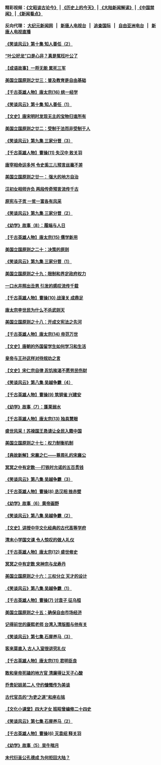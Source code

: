 #### 精彩视频：[《文昭谈古论今》](http://198.13.36.48/wenzhao) | [《历史上的今天》](http://198.13.36.48/today-in-history) | [《大陆新闻解读》](http://198.13.36.48/ntdtv-comedy) | [《中国禁闻》](http://198.13.36.48/ntdtv-news) | [《新闻看点》](http://198.13.36.48/news-insight) 

 #### 反向代理： [大纪元新闻网](http://198.13.36.48:10080/) &nbsp;&nbsp;|&nbsp;&nbsp; [新唐人电视台](http://198.13.36.48:8000/) &nbsp;&nbsp;|&nbsp;&nbsp; [追查国际](http://198.13.36.48:10010/) &nbsp;&nbsp;|&nbsp;&nbsp; [自由亚洲电台](http://198.13.36.48:9800/) &nbsp;&nbsp;|&nbsp;&nbsp; [新唐人电视直播](http://198.13.36.48/) 

#### [《笑谈风云》第十集 知人善任（2）](../pages/nsc975/n11044937.md?t=02180245) 

#### [“叶公好龙”口是心非？真是冤枉叶公了](../pages/nsc975/n11008777.md?t=02180245) 

#### [【成语故事】一将无能 累死三军](../pages/nsc975/n11046538.md?t=02180245) 

#### [美国立国原则之廿三：普及教育是自由基础](../pages/nsc975/n11044655.md?t=02180245) 

#### [【千古英雄人物】唐太宗(16) 统一经学](../pages/nsc975/n8046259.md?t=02180245) 

#### [《笑谈风云》第十集 知人善任（1）](../pages/nsc975/n11032532.md?t=02180245) 

#### [【文史】唐宋明时发现无主的宝物归谁所有](../pages/nsc975/n11036075.md?t=02180245) 

#### [美国立国原则之廿二：受制于法而非受制于人](../pages/nsc975/n11038266.md?t=02180245) 

#### [《笑谈风云》第九集 三家分晋（3）](../pages/nsc975/n11028646.md?t=02180245) 

#### [【千古英雄人物】曹操(11) 失汉中 败关羽](../pages/nsc975/n7783328.md?t=02180245) 

#### [唐宰相命运多舛 令史奚三儿预言丝毫不差](../pages/nsc975/n334750.md?t=02180245) 

#### [美国立国原则之廿一： 强大的地方自治](../pages/nsc975/n11036069.md?t=02180245) 

#### [汉初女相师许负 两段传奇预言流传千古](../pages/nsc975/n11035453.md?t=02180245) 

#### [原宪与子贡 一贫一富各有风采](../pages/nsc975/n11013094.md?t=02180245) 

#### [《笑谈风云》第九集 三家分晋（2）](../pages/nsc975/n11028610.md?t=02180245) 

#### [《幼学》故事（8）：履端与人日](../pages/nsc975/n10990550.md?t=02180245) 

#### [【千古英雄人物】唐太宗(15) 儒学新用](../pages/nsc975/n8046225.md?t=02180245) 

#### [美国立国原则之二十：决策的原则](../pages/nsc975/n11034691.md?t=02180245) 

#### [《笑谈风云》第九集 三家分晋（1）](../pages/nsc975/n11028591.md?t=02180245) 

#### [美国立国原则之十九：限制和界定政府权力](../pages/nsc975/n11023895.md?t=02180245) 

#### [一口水井照出丑男 引发的感叹流传千载](../pages/nsc975/n11004598.md?t=02180245) 

#### [【千古英雄人物】曹操(10) 战潼关 成鼎足](../pages/nsc975/n7779963.md?t=02180245) 

#### [唐太宗李世民为什么不杀武则天](../pages/nsc975/n11034040.md?t=02180245) 

#### [美国立国原则之十八：开成文宪法之先河](../pages/nsc975/n11008526.md?t=02180245) 

#### [【千古英雄人物】唐太宗(14) 帝范万世](../pages/nsc975/n8034234.md?t=02180245) 

#### [【文史】唐朝的外国留学生如何学习和生活](../pages/nsc975/n11010825.md?t=02180245) 

#### [皇帝与王孙这样对待规劝之言](../pages/nsc975/n10994666.md?t=02180245) 

#### [【文史】宋仁宗自律 忍饥挨渴不愿劳民伤财](../pages/nsc975/n10997349.md?t=02180245) 

#### [《笑谈风云》第八集 吴越争霸（4）](../pages/nsc975/n11010924.md?t=02180245) 

#### [【千古英雄人物】曹操(9) 筑铜雀 兴建安](../pages/nsc975/n7662497.md?t=02180245) 

#### [《幼学》故事（7）：蓬莱弱水](../pages/nsc975/n10990547.md?t=02180245) 

#### [【千古英雄人物】唐太宗(13) 独具慧眼](../pages/nsc975/n8034179.md?t=02180245) 

#### [盛世风采！苏禄国王恳请让全民入籍中国](../pages/nsc975/n10992284.md?t=02180245) 

#### [美国立国原则之十七：权力制衡机制](../pages/nsc975/n11002624.md?t=02180245) 

#### [【典故新解】宋襄之仁——尊周礼的宋襄公](../pages/nsc975/n11018653.md?t=02180245) 

#### [冥冥之中有定数──打铁时允诺的五百贯钱](../pages/nsc975/n334213.md?t=02180245) 

#### [《笑谈风云》第八集 吴越争霸（3）](../pages/nsc975/n11010889.md?t=02180245) 

#### [【千古英雄人物】曹操(8) 丞汉相 挫赤壁](../pages/nsc975/n7662490.md?t=02180245) 

#### [《幼学》故事（6）黄帝画野](../pages/nsc975/n10990546.md?t=02180245) 

#### [《笑谈风云》第八集 吴越争霸（2）](../pages/nsc975/n10996834.md?t=02180245) 

#### [【文史】讲授中华文化经典的古代高等学府](../pages/nsc975/n11003895.md?t=02180245) 

#### [清末小学国文课 令人惊叹的做人礼仪](../pages/nsc975/n10980226.md?t=02180245) 

#### [【千古英雄人物】唐太宗(12) 盛世修史](../pages/nsc975/n8034115.md?t=02180245) 

#### [冥冥之中有定数 宋神宗与龙寿丹](../pages/nsc975/n11008770.md?t=02180245) 

#### [美国立国原则之十六：三权分立 天才的设计](../pages/nsc975/n10991293.md?t=02180245) 

#### [《笑谈风云》第八集 吴越争霸（1）](../pages/nsc975/n10987751.md?t=02180245) 

#### [【千古英雄人物】曹操(7) 讨袁子 征乌桓](../pages/nsc975/n7662459.md?t=02180245) 

#### [美国立国原则之十五：确保自由市场经济](../pages/nsc975/n10957715.md?t=02180245) 

#### [记得前世的康熙老师 台湾入清版图与他有关](../pages/nsc975/n11004761.md?t=02180245) 

#### [《笑谈风云》第七集 石屋养马（3）](../pages/nsc975/n10964155.md?t=02180245) 

#### [客来莫直入 古人入室很讲究礼仪](../pages/nsc975/n11002636.md?t=02180245) 

#### [【千古英雄人物】唐太宗(11) 君明臣良](../pages/nsc975/n8030388.md?t=02180245) 

#### [敢和皇帝死磕的地方官 清廉得让天子心酸](../pages/nsc975/n10999336.md?t=02180245) 

#### [乔贵妃姐弟二人 守约慷慨传为美谈](../pages/nsc975/n10842491.md?t=02180245) 

#### [古代官员的“为吏之道”和座右铭](../pages/nsc975/n10989890.md?t=02180245) 

#### [【文化小课堂】四大才女 班昭曾编修二十四史](../pages/nsc975/n10996143.md?t=02180245) 

#### [《笑谈风云》第七集 石屋养马（2）](../pages/nsc975/n10964109.md?t=02180245) 

#### [【千古英雄人物】曹操(6) 灭袁绍 释关羽](../pages/nsc975/n7662436.md?t=02180245) 

#### [《幼学》故事（5）吴牛喘月](../pages/nsc975/n10806013.md?t=02180245) 

#### [末代衍圣公孔德成 为何拒回大陆？](../pages/nsc975/n10992548.md?t=02180245) 

